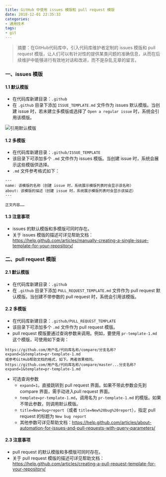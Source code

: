 ```yaml
---
title: GitHub 中使用 issues 模版和 pull request 模版
date: 2018-12-01 22:35:33
categories:
- 通用技术
tags:
- git
---
```


> 摘要：在GitHub代码库中，引入代码库维护者定制的 issues 模版和 pull request 模版，让人们可以有针对性的提供某类问题的准确信息，从而在后续维护中能够进行有效地对话和改进，而不是杂乱无章的留言。

<!-- more -->

### 一、issues 模版

#### 1.1 默认模版
- 在代码库新建目录：`.github`
- 在 `.github` 目录下添加 `ISSUE_TEMPLATE.md` 文件作为 issues 默认模版。当创建 issue 时，若未建立多模版或选择了 `Open a regular issue` 时，系统会引用该模版。

![引用默认模版](https://upload-images.jianshu.io/upload_images/5492471-f042242a914cbcbe.png?imageMogr2/auto-orient/strip%7CimageView2/2/w/1240)

#### 1.2 多模版
- 在代码库新建目录：`.github/ISSUE_TEMPLATE`
- 该目录下可添加多个 `.md` 文件作为 issues 模版。当创建 issue 时，系统会展示这些模版供选择。
- `.md` 文件参考格式如下：

```
---
name: 该模版的名称（创建 issue 时，系统展示模版列表时会显示该名称）
about: 该模版的描述（创建 issue 时，系统展示模版列表时会显示该描述）
---

正文内容……
```

#### 1.3 注意事项
- issues 的默认模版和多模版可同时存在。
- 关于 issues 模版的描述可详见帮助文档：https://help.github.com/articles/manually-creating-a-single-issue-template-for-your-repository/

### 二、pull request 模版

#### 2.1 默认模版
- 在代码库新建目录：`.github`
- 在 `.github` 目录下添加 `PULL_REQUEST_TEMPLATE.md` 文件作为 pull request 默认模版。当创建不带参数的 pull request 时，系统会引用该模版。

#### 2.2 多模版
- 在代码库新建目录：`.github/PULL_REQUEST_TEMPLATE`
- 该目录下可添加多个 `.md` 文件作为 pull request 模版。
- pull request 模版要通过查询参数来调用。例如，要使用 `pr-template-1.md` 这个模版，可使用如下查询：

```
https://github.com/用户名/代码库名称/compare/分支名称?expand=1&template=pr-template-1.md
或参考GitHub帮助文档的格式，如下。两者效果相同。
https://github.com/用户名/代码库名称/compare/master...分支名称?expand=1&template=pr-template-1.md
```
- 可选查询参数
  - `expand=1`，直接跳转到 pull request 界面。如果不带此参数会先到 compare 界面，需手动进入pull request 界面。
  - `template=pr-template-1.md`，调用名为 `pr-template-1.md` 的模版。如果不带此参数，则调用默认模版。
  - `title=New+bug+report`（或者 `title=New%20bug%20report`），指定 pull request 的标题为 `New bug report`
  - 其他参数可详见帮助文档：https://help.github.com/articles/about-automation-for-issues-and-pull-requests-with-query-parameters/

#### 2.3 注意事项
- pull request 的默认模版和多模版可同时存在。
- 关于 pull request 模版的描述可详见帮助文档：https://help.github.com/articles/creating-a-pull-request-template-for-your-repository/
